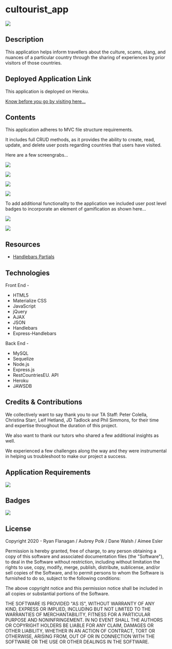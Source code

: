 # cultourist_app

![](./public/assets/images/cultourist-main.png)

## Description
This application helps inform travellers about the culture, scams, slang, and nuances of a particular country through the sharing of experiences by prior visitors of those countries.

## Deployed Application Link
This application is deployed on Heroku.

[Know before you go by visiting here...](https://cultourist.herokuapp.com/)

## Contents

This application adheres to MVC file structure requirements.

It includes full CRUD methods, as it provides the ability to create, read, update, and delete user posts regarding countries that users have visited. 

Here are a few screengrabs...

![](./public/assets/images/read_crud.png)

![](./public/assets/images/create_post.png)

![](./public/assets/images/create_crud.png)

![](./public/assets/images/manage_posts.png)

To add additional functionality to the application we included user post level badges to incorporate an element of gamification as shown here...

![](./public/assets/images/gamification_post_badges.png)

![](./public/assets/images/badge_logic.png)

## Resources

* [Handlebars Partials](https://handlebarsjs.com/guide/#partials)

## Technologies

Front End -

* HTML5 
* Materialize CSS
* JavaScript 
* jQuery 
* AJAX
* JSON
* Handlebars
* Express-Handlebars

Back End -

* MySQL
* Sequelize 
* Node.js 
* Express.js 
* RestCountriesEU. API 
* Heroku
* JAWSDB

## Credits & Contributions

We collectively want to say thank you to our TA Staff: Peter Colella, Christina Starr, Leif Hetland, JD Tadlock and Phil Simmons, for their time and expertise throughout the duration of this project. 

We also want to thank our tutors who shared a few additional insights as well.

We experienced a few challenges along the way and they were instrumental in helping us troubleshoot to make our project a success.

## Application Requirements
![](./public/assets/images/project2-reqs.png)

## Badges
![](https://img.shields.io/badge/RFlanagan82-Do%20it%20for%20the%20users-green)

## License

Copyright 2020 - 
Ryan Flanagan / Aubrey Polk / Dane Walsh / Aimee Esler

Permission is hereby granted, free of charge, to any person obtaining a copy of this software and associated documentation files (the "Software"), to deal in the Software without restriction, including without limitation the rights to use, copy, modify, merge, publish, distribute, sublicense, and/or sell copies of the Software, and to permit persons to whom the Software is furnished to do so, subject to the following conditions:

The above copyright notice and this permission notice shall be included in all copies or substantial portions of the Software.

THE SOFTWARE IS PROVIDED "AS IS", WITHOUT WARRANTY OF ANY KIND, EXPRESS OR IMPLIED, INCLUDING BUT NOT LIMITED TO THE WARRANTIES OF MERCHANTABILITY, FITNESS FOR A PARTICULAR PURPOSE AND NONINFRINGEMENT. IN NO EVENT SHALL THE AUTHORS OR COPYRIGHT HOLDERS BE LIABLE FOR ANY CLAIM, DAMAGES OR OTHER LIABILITY, WHETHER IN AN ACTION OF CONTRACT, TORT OR OTHERWISE, ARISING FROM, OUT OF OR IN CONNECTION WITH THE SOFTWARE OR THE USE OR OTHER DEALINGS IN THE SOFTWARE.
